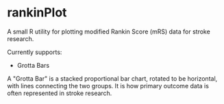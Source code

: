 # rankinPlot

A small R utility for plotting modified Rankin Score (mRS) data for stroke research.

Currently supports:

* Grotta Bars

A "Grotta Bar" is a stacked proportional bar chart, rotated to be horizontal, with lines connecting the two groups.
It is how primary outcome data is often represented in stroke research.
